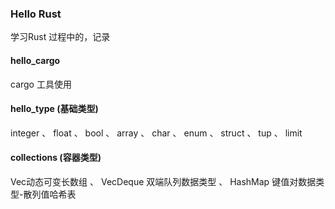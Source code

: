 
### Hello Rust

学习Rust 过程中的，记录


#### hello_cargo

cargo 工具使用

#### hello_type (基础类型)


integer 、 float 、 bool 、 array 、 char  、 enum 、 struct 、 tup  、 limit 

#### collections (容器类型)

Vec动态可变长数组 、 VecDeque 双端队列数据类型 、 HashMap 键值对数据类型-散列值哈希表